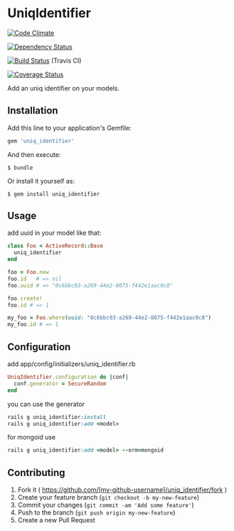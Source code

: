 # UniqIdentifier

[![Code Climate](https://codeclimate.com/github/joel/uniq_identifier.png)](https://codeclimate.com/github/joel/uniq_identifier)

[![Dependency Status](https://gemnasium.com/joel/uniq_identifier.png)](https://gemnasium.com/joel/uniq_identifier)

[![Build Status](https://travis-ci.org/joel/uniq_identifier.png?branch=master)](https://travis-ci.org/joel/uniq_identifier) (Travis CI)

[![Coverage Status](https://coveralls.io/repos/joel/uniq_identifier/badge.png)](https://coveralls.io/r/joel/uniq_identifier)

Add an uniq identifier on your models.

## Installation

Add this line to your application's Gemfile:

```ruby
gem 'uniq_identifier'
```

And then execute:

    $ bundle

Or install it yourself as:

    $ gem install uniq_identifier

## Usage

add uuid in your model like that:

```ruby
class Foo < ActiveRecord::Base
  uniq_identifier
end
```

```ruby
foo = Foo.new
foo.id   # => nil
foo.uuid # => "0c6bbc03-a269-44e2-8075-f442e1aac0c8"
```

```ruby
foo.create!
foo.id # => 1
```

```ruby
my_foo = Foo.where(uuid: "0c6bbc03-a269-44e2-8075-f442e1aac0c8")
my_foo.id # => 1
```

## Configuration

add app/config/initializers/uniq_identifier.rb

```ruby
UniqIdentifier.configuration do |conf|
  conf.generator = SecureRandom
end
```

you can use the generator

```ruby
rails g uniq_identifier:install
rails g uniq_identifier:add <model>
```
for mongoid use

```ruby
rails g uniq_identifier:add <model> --orm=mongoid
```
## Contributing

1. Fork it ( https://github.com/[my-github-username]/uniq_identifier/fork )
2. Create your feature branch (`git checkout -b my-new-feature`)
3. Commit your changes (`git commit -am 'Add some feature'`)
4. Push to the branch (`git push origin my-new-feature`)
5. Create a new Pull Request
